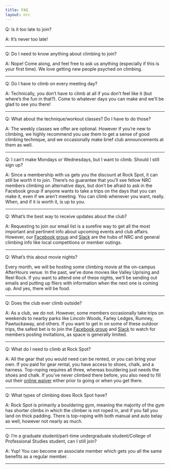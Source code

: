 ```yaml
---
title: FAQ
layout: nrc
---
```

Q: Is it too late to join?

A: It’s never too late!

---

Q: Do I need to know anything about climbing to join?

A: Nope! Come along, and feel free to ask us anything (especially if this is your first time). We love getting new people psyched on climbing.

---

Q: Do I have to climb on every meeting day?

A: Technically, you don’t have to climb at all if you don’t feel like it (but where’s the fun in that?). Come to whatever days you can make and we’ll be glad to see you there!

---

Q: What about the technique/workout classes? Do I have to do those?

A: The weekly classes we offer are optional. However if you’re new to climbing, we highly recommend you use them to get a sense of good climbing technique, and we occasionally make brief club announcements at them as well.

---

Q: I can’t make Mondays or Wednesdays, but I want to climb. Should I still sign up?

A: Since a membership with us gets you the discount at Rock Spot, it can still be worth it to join. There’s no guarantee that you’ll see fellow NRC members climbing on alternative days, but don’t be afraid to ask in the Facebook group if anyone wants to take a trips on the days that you can make it, even if we aren’t meeting. You can climb whenever you want, really. When, and if it is worth it, is up to you.

---

Q: What’s the best way to receive updates about the club?

A: Requesting to join our email list is a surefire way to get all the most important and pertinent info about upcoming events and club affairs. However, our [Facebook group](https://www.facebook.com/groups/nurecclimbing/) and [Slack](https://join.slack.com/t/nurecclimbing/shared_invite/enQtMjk1MDgxNzE5MjgzLWZkMjA4YjllYTRhM2U1YjcyNTE2ODBjMmYxOWJlZmIyMjQwMThhN2E5MTY3ZTM0MDQ0MWIyZmNkNWUzNTA5Njk) are the hubs of NRC and general climbing info like local competitions or member outings.

---

Q: What’s this about movie nights?

Every month, we will be hosting some climbing movie at the on-campus AfterHours venue. In the past, we’ve done movies like Valley Uprising and Reel Rock. If you want to attend one of these nights, we’ll be sending out emails and putting up fliers with information when the next one is coming up. And yes, there will be food.

---

Q: Does the club ever climb outside?

A: As a club, we do not. However, some members occasionally take trips on weekends to nearby parks like Lincoln Woods, Farley Ledges, Rumney, Pawtuckaway, and others. If you want to get in on some of these outdoor trips, the safest bet is to join the [Facebook group](https://www.facebook.com/groups/nurecclimbing/) and [Slack](https://join.slack.com/t/nurecclimbing/shared_invite/enQtMjk1MDgxNzE5MjgzLWZkMjA4YjllYTRhM2U1YjcyNTE2ODBjMmYxOWJlZmIyMjQwMThhN2E5MTY3ZTM0MDQ0MWIyZmNkNWUzNTA5Njk) to watch for members posting invitations, as space is generally limited.

---

Q: What do I need to climb at Rock Spot?

A: All the gear that you would need can be rented, or you can bring your own. If you paid for gear rental, you have access to shoes, chalk, and a harness. Top-roping requires all three, whereas bouldering just needs the shoes and chalk. If you’ve never climbed there before, you also need to fill out their [online waiver](https://www.smartwaiver.com/w/59540a26dc59a/web/) either prior to going or when you get there.

---

Q: What types of climbing does Rock Spot have?

A: Rock Spot is primarily a bouldering gym, meaning the majority of the gym has shorter climbs in which the climber is not roped in, and if you fall you land on thick padding. There is top-roping with both manual and auto belay as well, however not nearly as much.

---

Q: I’m a graduate student/part-time undergraduate student/College of Professional Studies student, can I still join?

A: Yup! You can become an associate member which gets you all the same benefits as a regular member.

---
